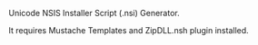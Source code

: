 Unicode NSIS Installer Script (.nsi) Generator.

It requires Mustache Templates and ZipDLL.nsh plugin installed.

